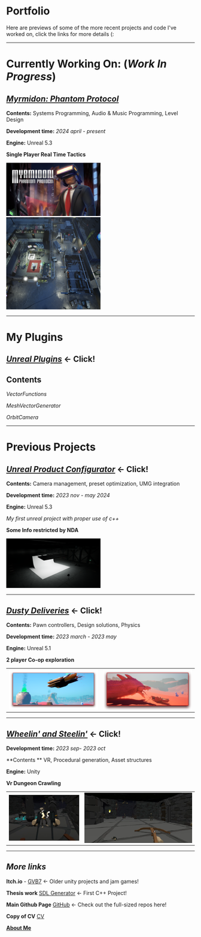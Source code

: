 # Portfolio
Here are previews of some of the more recent projects and code I've worked on, click the links for more details (:

---
# **Currently Working On:** (*Work In Progress*) 

## [***Myrmidon: Phantom Protocol***](Myrmidon#myrmidon)

**Contents:** Systems Programming, Audio & Music Programming, Level Design 

**Development time:** *2024 april - present*

**Engine:** Unreal 5.3

**Single Player Real Time Tactics**

<img src="Myrmidon/Images/Splash.png" width="50%"/>
<img src="Myrmidon/Images/levellayout.PNG" width="50%"/>

---

# **My Plugins**

## [***Unreal Plugins***](https://github.com/GBaath/UnrealPlugins/tree/main) <- Click!

**Contents**
---
*VectorFunctions*

*MeshVectorGenerator*

*OrbitCamera*


----

# **Previous Projects**

## [***Unreal Product Configurator***](UnrealProductConfigurator#unreal-product-configurator) <- Click!

**Contents:** Camera management, preset optimization, UMG integration

**Development time:** *2023 nov - may 2024*

**Engine:** Unreal 5.3

*My first unreal project with proper use of c++*

**Some Info restricted by NDA**

<img src="UnrealProductConfigurator/Images/ConfigScenePreview.png" width="50%"/>

----

## [***Dusty Deliveries***](DustyDeliveries#dusty-deliveries) <- Click!

**Contents:** Pawn controllers, Design solutions, Physics 

**Development time:** *2023 march - 2023 may*

**Engine:** Unreal 5.1

**2 player Co-op exploration**

<table>
  <tr>
    <td width="50%"><img src="DustyDeliveries\Images\BoatFly.png" /></td>
    <td width="50%"><img src="DustyDeliveries\Images\SerpentBite.png" /></td>
  </tr>
</table>

---

## [***Wheelin' and Steelin'***](Wheelin'andStealin'#wheelin-and-steelin) <- Click!

**Development time:** *2023 sep- 2023 oct*

**Contents ** VR, Procedural generation, Asset structures

**Engine:** Unity

**Vr Dungeon Crawling**

<table>
  <tr>
    <td width="40%"><img src="Wheelin'andStealin'\Images\DualSmg_demo.PNG" /></td>
    <td width="60%"><img src="Wheelin'andStealin'\Images\CrossbowRoom_demo.png"" /></td>
  </tr>
</table>

----


## *More links*

**Itch.io** - [GVB7](https://gvb7.itch.io/) <- Older unity projects and jam games!

**Thesis work** [SDL Generator](https://github.com/GBaath/SDL2-IslandGen-Examensarbete) <- First C++ Project!

**Main Github Page** [GitHub](https://github.com/GBaath) <- Check out the full-sized repos here!

 **Copy of CV** [CV](https://docs.google.com/document/d/1j3pqR7tGUoK3OjItGiE2QCi8GXGabEb0ygaZrnFryFo/edit?usp=sharing)

 [**About Me**](AboutMe#about-me)
